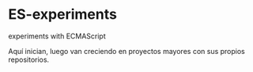 # ES-experiments
experiments with ECMAScript

Aquí inician, luego van creciendo en proyectos mayores con sus propios repositorios.
